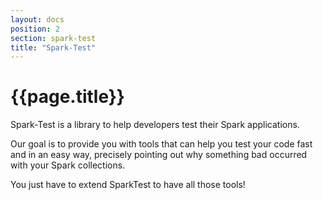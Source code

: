 ```yaml
---
layout: docs
position: 2
section: spark-test
title: "Spark-Test"
---
```


# {{page.title}}

Spark-Test is a library to help developers test their Spark applications. 

Our goal is to provide you with tools that can help you test your code fast and in an easy way, precisely pointing out why something bad occurred with your Spark collections.

You just have to extend SparkTest to have all those tools!
